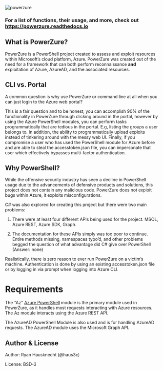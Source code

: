 ![powerzure](https://i.imgur.com/d5B0U0B.png)

### For a list of functions, their usage, and more, check out https://powerzure.readthedocs.io



## What is PowerZure?

PowerZure is a PowerShell project created to assess and exploit resources within
Microsoft’s cloud platform, Azure. PowerZure was created out of the need for a
framework that can both perform reconnaissance **and** exploitation of Azure, AzureAD, and the associated resources.

## CLI vs. Portal

A common question is why use PowerZure or command line at all when you can just
login to the Azure web portal?

This is a fair question and to be honest, you can accomplish 90% of the
functionality in PowerZure through clicking around in the portal, however by
using the Azure PowerShell modules, you can perform tasks programmatically that
are tedious in the portal. E.g, listing the groups a user belongs to. In
addition, the ability to programmatically upload exploits instead of tinkering
around with the messy web UI. Finally, if you compromise a user who has used the
PowerShell module for Azure before and are able to steal the accesstoken.json
file, you can impersonate that user which effectively bypasses multi-factor
authentication.

## Why PowerShell?

While the offensive security industry has seen a decline in PowerShell usage due
to the advancements of defensive products and solutions, this project does not
contain any malicious code. PowerZure does not exploit bugs within Azure, it
exploits misconfigurations.

C\# was also explored for creating this project but there were two main
problems:

1.  There were at least four different APIs being used for the project. MSOL,
    Azure REST, Azure SDK, Graph.

2.  The documentation for these APIs simply was too poor to continue. Entire
    methods missing, namespaces typo’d, and other problems begged the question
    of what advantage did C\# give over PowerShell (Answer: none)

Realistically, there is zero reason to ever run PowerZure on a victim’s machine.
Authentication is done by using an existing accesstoken.json file or by logging
in via prompt when logging into Azure CLI.

# Requirements

The "Az" [Azure PowerShell](https://docs.microsoft.com/en-us/powershell/azure/?view=azps-4.2.0) module is the primary module used in PowerZure, as it handles most requests interacting with Azure resources. The Az module interacts using the Azure REST API.

The AzureAD PowerShell Module is also used and is for handling AzureAD requests. The AzureAD module uses the Microsoft Graph API.

## Author & License

Author: Ryan Hausknecht (@haus3c)

License: BSD-3

